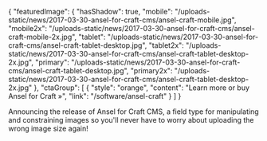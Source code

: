 {
    "featuredImage": {
        "hasShadow": true,
        "mobile": "/uploads-static/news/2017-03-30-ansel-for-craft-cms/ansel-craft-mobile.jpg",
        "mobile2x": "/uploads-static/news/2017-03-30-ansel-for-craft-cms/ansel-craft-mobile-2x.jpg",
        "tablet": "/uploads-static/news/2017-03-30-ansel-for-craft-cms/ansel-craft-tablet-desktop.jpg",
        "tablet2x": "/uploads-static/news/2017-03-30-ansel-for-craft-cms/ansel-craft-tablet-desktop-2x.jpg",
        "primary": "/uploads-static/news/2017-03-30-ansel-for-craft-cms/ansel-craft-tablet-desktop.jpg",
        "primary2x": "/uploads-static/news/2017-03-30-ansel-for-craft-cms/ansel-craft-tablet-desktop-2x.jpg"
    },
    "ctaGroup": [
        {
            "style": "orange",
            "content": "Learn more or buy Ansel for Craft &raquo;",
            "link": "/software/ansel-craft"
        }
    ]
}

Announcing the release of Ansel for Craft CMS, a field type for manipulating and constraining images so you'll never have to worry about uploading the wrong image size again!
